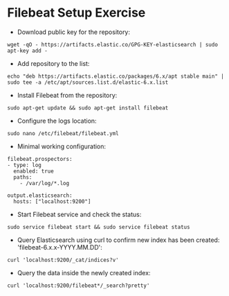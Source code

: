# Filebeat Setup Exercise #

* Download public key for the repository:
```
wget -qO - https://artifacts.elastic.co/GPG-KEY-elasticsearch | sudo apt-key add -
```
* Add repository to the list:
```
echo "deb https://artifacts.elastic.co/packages/6.x/apt stable main" | sudo tee -a /etc/apt/sources.list.d/elastic-6.x.list
```
* Install Filebeat from the repository:
```
sudo apt-get update && sudo apt-get install filebeat
```
* Configure the logs location:
```
sudo nano /etc/filebeat/filebeat.yml
```
* Minimal working configuration:

```
filebeat.prospectors:
- type: log
  enabled: true
  paths:
    - /var/log/*.log

output.elasticsearch:
  hosts: ["localhost:9200"]
```
* Start Filebeat service and check the status:  
```
sudo service filebeat start && sudo service filebeat status
```
* Query Elasticsearch using curl to confirm new index has been created: 'filebeat-6.x.x-YYYY.MM.DD':  
```
curl 'localhost:9200/_cat/indices?v'
```
* Query the data inside the newly created index:
```
curl 'localhost:9200/filebeat*/_search?pretty'
```
